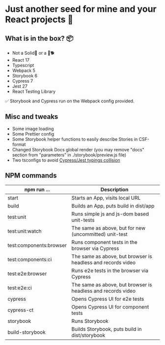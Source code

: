 # Just another seed for mine and your React projects 🤗

## What is in the box? 📦

- Not a Solid🐍 or a 💎🐕
- React 17
- Typescript
- Webpack 5
- Storybook 6
- Cypress 7
- Jest 27
- React Testing Library

✅ Storybook and Cypress run on the Webpack config provided.

## Misc and tweaks

- Some image loading
- Some Prettier config
- Some Storybook helper functions to easily describe Stories in CSF-format
- Changed Storybook Docs global render (you may remove "docs" section from "parameters" in ./storybook/preview.js file)
- Two tsconfigs to avoid [Cypress/Jest typings collision](https://github.com/cypress-io/cypress-and-jest-typescript-example)

## NPM commands

| npm run ...             | Description                                                  |
| ----------------------- | ------------------------------------------------------------ |
| start                   | Starts an App, visits local URL                              |
| build                   | Builds an App, puts build in dist/app                        |
| test:unit               | Runs simple js and js-dom based unit-tests                   |
| test:unit:watch         | The same as above, but for new (uncommitted) unit-test       |
| test:components:browser | Runs component tests in the browser via Cypress              |
| test:components:ci      | The same as above, but browser is headless and records video |
| test:e2e:browser        | Runs e2e tests in the browser via Cypress                    |
| test:e2e:ci             | The same as above, but browser is headless and records video |
| cypress                 | Opens Cypress UI for e2e tests                               |
| cypress-ct              | Opens Cypress UI for component tests                         |
| storybook               | Runs Storybook                                               |
| build-storybook         | Builds Storybook, puts build in dist/storybook               |
